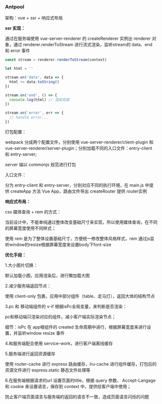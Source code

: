 ### Antpool

架构：vue + ssr + 响应式布局

**ssr 实现：**

通过在服务端使用 vue-server-renderer 的 createRenderer 实例出 renderer 对象，通过 renderer.renderToStream 进行流式渲染，监听stream的 data、end 和 error 事件

```js
const stream = renderer.renderToStream(context)

let html = ''

stream.on('data', data => {
  html += data.toString()
})

stream.on('end', () => {
  console.log(html) // 渲染完成
})

stream.on('error', err => {
  // handle error...
})
```

打包配置：

webpack 分成两个配置文件，分别使用 vue-server-renderer/client-plugin 和 vue-server-renderer/server-plugin；分别加载不同的入口文件：entry-client 和 entry-server;

server 端以 commonjs 规范进行打包

入口文件：

分为 entry-client 和 entry-server，分别对应不同的执行环境，在 main.js 中提供 createApp 方法 Vue App，路由文件导出 createRouter 提供 router实例



**响应式布局：**

css 媒体查询 + rem 的方式：

当前设计中，不能单纯通过整体改变基础尺寸来实现，所以使用媒体查询，在不同的屏幕宽度使用不同样式；

使用 rem 是为了整体设置基础尺寸，方便统一修改整体风格样式，rem 通过js监听window的resize根据屏幕宽度来设置body下font-size


**优化手段：**

1.大小图片切换：

默认加载小图，应用渲染后，进行懒加载大图

2.减少服务端返回节点：

使用 client-only 包裹，应用中部分组件（table、走马灯），返回大体的结构节点

3.pc 和 移动端组件的 v-if 根据isPc全局变量，来判断是否渲染：

pc和移动端只渲染对应的组件，减小客户端实际渲染节点；

细节：isPc 在 app根组件的 created 生命周期中进行，根据屏幕宽度来进行设置，并监听window resize 事件

4.和服务端配合使用 service-work，进行客户端离线缓存

5.服务端进行返回资源缓存

使用 router-cache 进行 express 路由缓存，lru-cache 进行组件缓存，打包后的资源文件进行 express.static 静态文件处理等

6.在服务端根据请求的url 设置页面的title，根据 query 参数、 Accept-Langage 和 cookie 来设置语言，保存到 context 中，提供给客户端中使用；

防止客户端页面语言与服务端的返回的语言不一致，造成页面语言闪烁的问题
